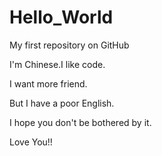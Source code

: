 # Hello_World
My first repository on GitHub

I'm Chinese.I like code.

I want more friend.

But I have a poor English.

I hope you don't be bothered by it.

Love You!!
